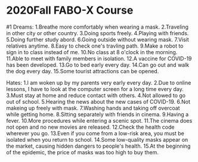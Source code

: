 # 2020Fall FABO-X Course


#1
Dreams:
1.Breathe more comfortably when wearing a mask.
2.Traveling in other city or other country.
3.Doing sports freely.
4.Playing with friends.
5.Doing further study abord.
6.Going outside without wearing mask.
7.Visit relatives anytime.
8.Easy to check one's travling path.
9.Make a robot to sign in to class instead of me.
10.No class at 8 o'clock in the morning.
11.Able to meet with family members in isolation.
12.A vaccine for COVID-19 has been developed.
13.Go to bed early every day.
14.Can go out and walk the dog every day.
15.Some tourist attractions can be opened.

Hates:
1.I am woken up by my parents very early every day.
2.Due to online lessons, I have to look at the computer screen for a long time every day.
3.Must stay at home and reduce contact with others.
4.Not allowed to go out of school.
5.Hearing the news about the new cases of COVID-19.
6.Not makeing up freely with mask.
7.Washing hands and taking off overcoat while getting home.
8.Sitting separately with friends in cinema.
9.Having a fever.
10.More procedures while entering a scenic spot.
11.The cinema does not open and no new movies are released.
12.Check the health code wherever you go.
13.Even if you come from a low-risk area, you must be isolated when you return to school.
14.Some low-quality masks appear on the market, causing hidden dangers to people's health.
15.At the beginning of the epidemic, the price of masks was too high to buy them.
